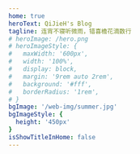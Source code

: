 ```yaml
---
home: true
heroText: QiJieH's Blog
tagline: 连宵不寝听微雨，错喜檐花滴数行
# heroImage: /hero.png
# heroImageStyle: {
#   maxWidth: '600px',
#   width: '100%',
#   display: block,
#   margin: '9rem auto 2rem',
#   background: '#fff',
#   borderRadius: '1rem',
# }
bgImage: '/web-img/summer.jpg'
bgImageStyle: {
  height: '450px'
}
isShowTitleInHome: false
---
```


<p id="hitokoto" :class="$style.hcss"></p>

<style module>
.hcss {
  font-size: 16px;
  text-align: center;
  background-color: var(--background-color);
  border-radius: 0.25rem;
  box-shadow: var(--box-shadow);
  padding: 1rem 1.5rem;
  font-weight:300;
  cursor: pointer;
  transition: all 0.3s;
}
.hcss:hover {
  box-shadow: var(--box-shadow-hover);
}
</style>

<script>
export default {
  mounted () {
    function changeHik() {
      fetch('https://v1.hitokoto.cn/')
      .then(response => response.json())
      .then(data => {
        document.querySelector('#hitokoto').innerHTML = `
          ${data.hitokoto}《${data.from}》
        `;
      })
      .catch(console.error);
    }
    changeHik();
    document.querySelector('#hitokoto').addEventListener('click',function(){
      changeHik();
    })
  }
}
</script>